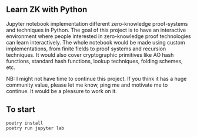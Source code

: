 ## Learn ZK with Python

Jupyter notebook implementation different zero-knowledge proof-systems and techniques in Python.
The goal of this project is to have an interactive environment where people
interested in zero-knowledge proof technologies can learn interactively.
The whole notebook would be made using custom implementations, from finite
fields to proof systems and recursion techniques. It would also cover
cryptographic primitives like AO hash functions, standard hash functions,
lookup techniques, folding schemes, etc.

NB: I might not have time to continue this project. If you think it has a huge
community value, please let me know, ping me and motivate me to continue. It
would be a pleasure to work on it.

## To start

```
poetry install
poetry run jupyter lab
```

